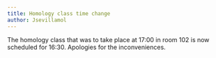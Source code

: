 ```yaml
---
title: Homology class time change
author: Jsevillamol
---
```

The homology class that was to take place at 17:00 in room 102 is now scheduled for 16:30.
Apologies for the inconveniences.
